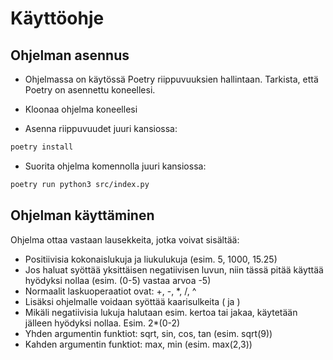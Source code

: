 # Käyttöohje

## Ohjelman asennus

- Ohjelmassa on käytössä Poetry riippuvuuksien hallintaan. Tarkista, että Poetry on asennettu koneellesi. 

- Kloonaa ohjelma koneellesi

- Asenna riippuvuudet juuri kansiossa: 

```bash
poetry install
```

- Suorita ohjelma komennolla juuri kansiossa: 

```bash
poetry run python3 src/index.py
```

## Ohjelman käyttäminen

Ohjelma ottaa vastaan lausekkeita, jotka voivat sisältää:
- Positiivisia kokonaislukuja ja liukulukuja (esim. 5, 1000, 15.25)
- Jos haluat syöttää yksittäisen negatiivisen luvun, niin tässä pitää käyttää hyödyksi nollaa (esim. (0-5) vastaa arvoa -5)
- Normaalit laskuoperaatiot ovat: +, -, *, /, ^
- Lisäksi ohjelmalle voidaan syöttää kaarisulkeita ( ja )
- Mikäli negatiivisia lukuja halutaan esim. kertoa tai jakaa, käytetään jälleen hyödyksi nollaa. Esim. 2*(0-2)
- Yhden argumentin funktiot: sqrt, sin, cos, tan (esim. sqrt(9))
- Kahden argumentin funktiot: max, min (esim. max(2,3))